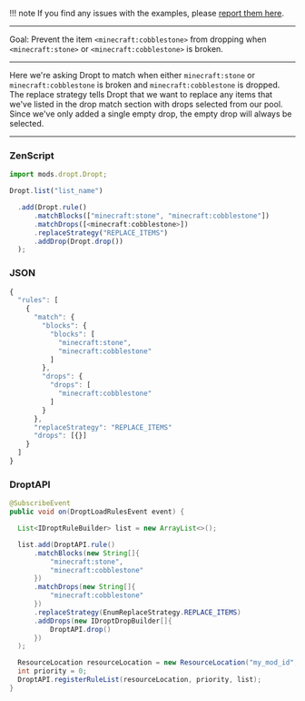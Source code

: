 
!!! note
    If you find any issues with the examples, please [report them here](https://github.com/codetaylor/dropt/issues).

---

Goal: Prevent the item `<minecraft:cobblestone>` from dropping when `<minecraft:stone>` or `<minecraft:cobblestone>` is broken.

---

Here we're asking Dropt to match when either `minecraft:stone` or `minecraft:cobblestone` is broken and `minecraft:cobblestone` is dropped. The replace strategy tells Dropt that we want to replace any items that we've listed in the drop match section with drops selected from our pool. Since we've only added a single empty drop, the empty drop will always be selected.

---

### ZenScript

```js
import mods.dropt.Dropt;

Dropt.list("list_name")

  .add(Dropt.rule()
      .matchBlocks(["minecraft:stone", "minecraft:cobblestone"])
      .matchDrops([<minecraft:cobblestone>])
      .replaceStrategy("REPLACE_ITEMS")
      .addDrop(Dropt.drop())
  );
```

### JSON

```js
{
  "rules": [
    {
      "match": {
        "blocks": {
          "blocks": [
            "minecraft:stone",
            "minecraft:cobblestone"
          ]
        },
        "drops": {
          "drops": [
            "minecraft:cobblestone"
          ]
        }
      },
      "replaceStrategy": "REPLACE_ITEMS"
      "drops": [{}]
    }
  ]
}
```

### DroptAPI

```java
@SubscribeEvent
public void on(DroptLoadRulesEvent event) {

  List<IDroptRuleBuilder> list = new ArrayList<>();

  list.add(DroptAPI.rule()
      .matchBlocks(new String[]{
          "minecraft:stone",
          "minecraft:cobblestone"
      })
      .matchDrops(new String[]{
          "minecraft:cobblestone"
      })
      .replaceStrategy(EnumReplaceStrategy.REPLACE_ITEMS)
      .addDrops(new IDroptDropBuilder[]{
          DroptAPI.drop()
      })
  );

  ResourceLocation resourceLocation = new ResourceLocation("my_mod_id", "rule_list_name");
  int priority = 0;
  DroptAPI.registerRuleList(resourceLocation, priority, list);
}
```
